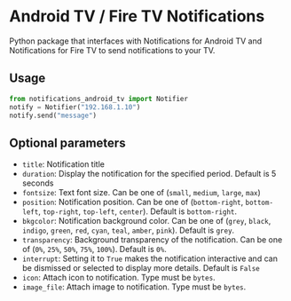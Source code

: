 # Android TV / Fire TV Notifications

Python package that interfaces with Notifications for Android TV and Notifications for Fire TV to send notifications to your TV.

## Usage

```python
from notifications_android_tv import Notifier
notify = Notifier("192.168.1.10")
notify.send("message")
```

## Optional parameters

- `title`: Notification title
- `duration`: Display the notification for the specified period. Default is 5 seconds
- `fontsize`: Text font size. Can be one of (`small`, `medium`, `large`, `max`)
- `position`: Notification position. Can be one of (`bottom-right`, `bottom-left`, `top-right`, `top-left`, `center`). Default is `bottom-right`.
- `bkgcolor`: Notification background color. Can be one of (`grey`, `black`, `indigo`, `green`, `red`, `cyan`, `teal`, `amber`, `pink`). Default is `grey`.
- `transparency`: Background transparency of the notification. Can be one of (`0%`, `25%`, `50%`, `75%`, `100%`). Default is `0%`.
- `interrupt`: Setting it to `True` makes the notification interactive and can be dismissed or selected to display more details. Default is `False`
- `icon`: Attach icon to notification. Type must be `bytes`.
- `image_file`: Attach image to notification. Type must be `bytes`.
